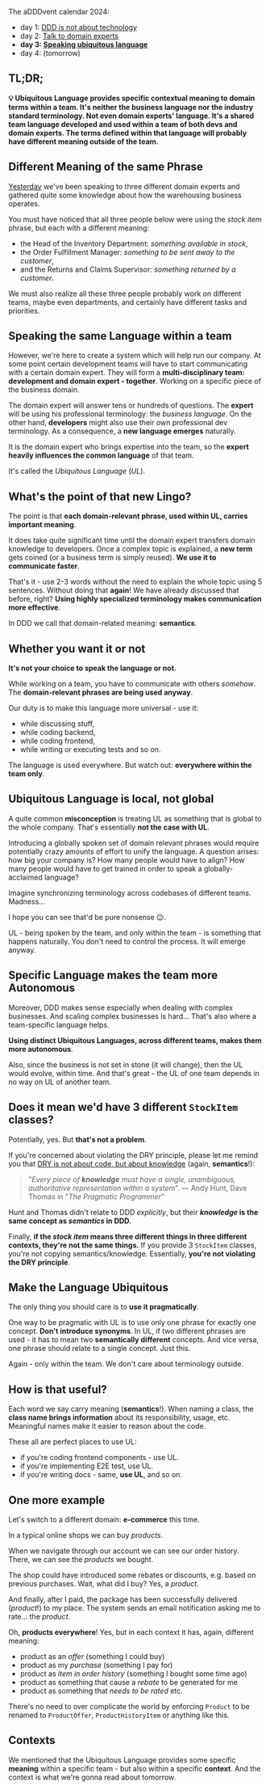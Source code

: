 The aDDDvent calendar 2024:
- day 1: [DDD is not about technology](/ddd-is-not-about-technology)
- day 2: [Talk to domain experts](/ddd-talk-to-domain-experts)
- **day 3: [Speaking ubiquitous language](ddd-speaking-ubiquitous-language)**
- day 4: (tomorrow)

## TL;DR;

**💡 Ubiquitous Language provides specific contextual meaning to domain terms within a team. It's neither the business language nor the industry standard terminology. Not even domain experts' language. It's a shared team language developed and used within a team of both devs and domain experts. The terms defined within that language will probably have different meaning outside of the team.**

## Different Meaning of the same Phrase

[Yesterday](ddd-talk-to-domain-experts) we've been speaking to three different domain experts and gathered quite some knowledge about how the warehousing business operates.

You must have noticed that all three people below were using the *stock item* phrase, but each with a different meaning:
- the Head of the Inventory Department: *something available in stock*,
- the Order Fulfillment Manager: *something to be sent away to the customer*,
- and the Returns and Claims Supervisor: *something returned by a customer*.

We must also realize all these three people probably work on different teams, maybe even departments, and certainly have different tasks and priorities.

## Speaking the same Language within a team

However, we're here to create a system which will help run our company. At some point certain development teams will have to start communicating with a certain domain expert. They will form a **multi-disciplinary team: development and domain expert - together**. Working on a specific piece of the business domain.

The domain expert will answer tens or hundreds of questions. The **expert** will be using his professional terminology: the *business language*. On the other hand, **developers** might also use their own professional dev terminology. As a consequence, a **new language emerges** naturally.

It is the domain expert who brings expertise into the team, so the **expert heavily influences the common language** of that team.

It's called the *Ubiquitous Language* (*UL*).

## What's the point of that new Lingo?

The point is that **each domain-relevant phrase, used within UL, carries important meaning**.

It does take quite significant time until the domain expert transfers domain knowledge to developers. Once a complex topic is explained, a **new term** gets coined (or a business term is simply reused). **We use it to communicate faster**.

That's it - use 2-3 words without the need to explain the whole topic using 5 sentences. Without doing that **again**! We have already discussed that before, right? **Using highly specialized terminology makes communication more effective**.

In DDD we call that domain-related meaning: **semantics**.

## Whether you want it or not

**It's not your choice to speak the language or not.**

While working on a team, you have to communicate with others *somehow*. The **domain-relevant phrases are being used anyway**.

Our duty is to make this language more universal - use it:
- while discussing stuff,
- while coding backend,
- while coding frontend,
- while writing or executing tests and so on.

The language is used everywhere. But watch out: **everywhere within the team only**.

## Ubiquitous Language is local, not global

A quite common **misconception** is treating UL as something that is global to the whole company. That's essentially **not the case with UL**.

Introducing a globally spoken set of domain relevant phrases would require potentially crazy amounts of effort to unify the language. A question arises: how big your company is? How many people would have to align? How many people would have to get trained in order to speak a globally-acclaimed language?

Imagine synchronizing terminology across codebases of different teams. Madness...

I hope you can see that'd be pure nonsense 😉.

UL - being spoken by the team, and only within the team - is something that happens naturally. You don't need to control the process. It will emerge anyway.

## Specific Language makes the team more Autonomous

Moreover, DDD makes sense especially when dealing with complex businesses. And scaling complex businesses is hard... That's also where a team-specific language helps.

**Using distinct Ubiquitous Languages, across different teams, makes them more autonomous**.

Also, since the business is not set in stone (it will change), then the UL would evolve, within time. And that's great - the UL of one team depends in no way on UL of another team.

## Does it mean we'd have 3 different `StockItem` classes?

Potentially, yes. But **that's not a problem**.

If you're concerned about violating the DRY principle, please let me remind you that [DRY is not about code, but about knowledge](https://en.wikipedia.org/wiki/Don%27t_repeat_yourself) (again, **semantics**!):

> "*Every piece of **knowledge** must have a single, unambiguous, authoritative representation within a system*".
― Andy Hunt, Dave Thomas in "*The Pragmatic Programmer*"

Hunt and Thomas didn't relate to DDD *explicitly*, but their **_knowledge_ is the same concept as *semantics* in DDD.**

Finally, **if the *stock item* means three different things in three different contexts, they're not the same things.** If you provide 3 `StockItem` classes, you're not copying semantics/knowledge. Essentially, **you're not violating the DRY principle**.

## Make the Language Ubiquitous

The only thing you should care is to **use it pragmatically**.

One way to be pragmatic with UL is to use only one phrase for exactly one concept. **Don't introduce synonyms**. In UL, if two different phrases are used - it has to mean two **semantically different** concepts. And vice versa, one phrase should relate to a single concept. Just this.

Again - only within the team. We don't care about terminology outside.

## How is that useful?

Each word we say carry meaning (**semantics**!). When naming a class, the **class name brings information** about its responsibility, usage, etc. Meaningful names make it easier to reason about the code.

These all are perfect places to use UL:
- if you're coding frontend components - use UL.
- if you're implementing E2E test, use UL.
- if you're writing docs - same, **use UL**, and so on.

## One more example

Let's switch to a different domain: **e-commerce** this time.

In a typical online shops we can buy *products*.

When we navigate through our account we can see our order history. There, we can see the *products* we bought.

The shop could have introduced some rebates or discounts, e.g. based on previous purchases. Wait, what did I buy? Yes, a *product*.

And finally, after I paid, the package has been successfully delivered (*product*!) to my place. The system sends an email notification asking me to rate... the *product*.

Oh, **products everywhere**! Yes, but in each context it has, again, different meaning:
- product as an *offer* (something I could buy)
- product as my *purchase* (something I pay for)
- product as *item in order history* (something I bought some time ago)
- product as something that cause a *rebate* to be generated for me
- product as something that *needs to be rated*
etc.

There's no need to over complicate the world by enforcing `Product` to be renamed to `ProductOffer`, `ProductHistoryItem` or anything like this.

## Contexts

We mentioned that the Ubiquitous Language provides some specific **meaning** within a specific team - but also within a specific **context**. And the context is what we're gonna read about tomorrow.
